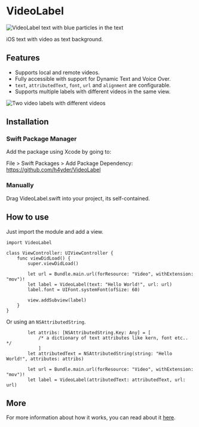 # VideoLabel

![VideoLabel text with blue particles in the text](Images/VideoLabel.gif)

iOS text with video as text background.

## Features

* Supports local and remote videos.
* Fully accessible with support for Dynamic Text and Voice Over.
* `text`, `attributedText`, `font`, `url` and `alignment` are configurable.
* Supports multiple labels with different videos in the same view.

![Two video labels with different videos](Images/BlueWater.gif)


## Installation 

### Swift Package Manager
Add the package using Xcode by going to:  

File > Swift Packages > Add Package Dependency: https://github.com/h4yder/VideoLabel

### Manually
Drag VideoLabel.swift into your project, its self-contained.

## How to use

Just import the module and add a view.


    import VideoLabel

    class ViewController: UIViewController {
        func viewDidLoad() {
            super.viewDidLoad()

            let url = Bundle.main.url(forResource: "Video", withExtension: "mov")!
            let label = VideoLabel(text: "Hello World!", url: url)
            label.font = UIFont.systemFont(ofSize: 60)

            view.addSubview(label)
        }
    }

Or using an `NSAttributedString`.
            
            let attribs: [NSAttributedString.Key: Any] = [
                /* a dictionary of text attributes like kern, font etc.. */
                ]
            let attributedText = NSAttributedString(string: "Hello World!", attributes: attribs)

            let url = Bundle.main.url(forResource: "Video", withExtension: "mov")!
            let label = VideoLabel(attributedText: attributedText, url: url)

## More
For more information about how it works, you can read about it [here](https://medium.com/@hayderado/bring-your-titles-to-life-in-ios-d427bb3311b).
